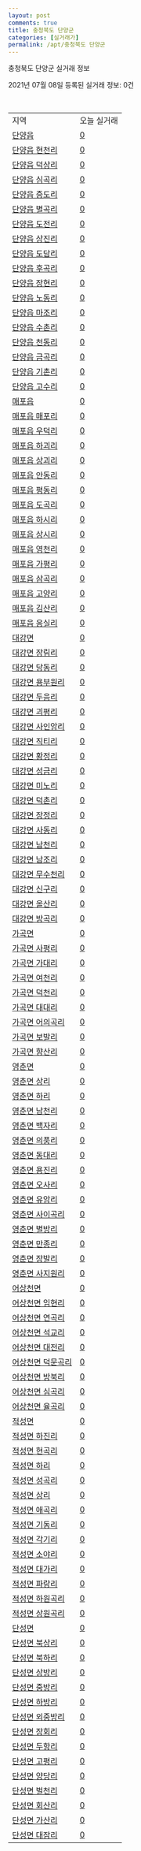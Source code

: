 ```yaml
---
layout: post
comments: true
title: 충청북도 단양군
categories: [실거래가]
permalink: /apt/충청북도 단양군
---
```


충청북도 단양군 실거래 정보

2021년 07월 08일 등록된 실거래 정보: 0건

<script type="text/javascript">
  google.charts.load('current', {'packages':['corechart']});
  google.charts.setOnLoadCallback(drawChart);

  function drawChart() {
    var data = google.visualization.arrayToDataTable([['거래일', '매매', '전월세', '전매'], ['20-07', 13, 8, 0], ['20-08', 7, 2, 0], ['20-09', 11, 2, 0], ['20-10', 10, 3, 0], ['20-11', 12, 2, 0], ['20-12', 12, 2, 0], ['21-01', 16, 2, 6], ['21-02', 13, 5, 60], ['21-03', 22, 5, 13], ['21-04', 15, 3, 8], ['21-05', 15, 0, 3], ['21-06', 22, 1, 0], ['21-07', 1, 0, 0]]);

    var options = {
      title: '최근 유형별 거래량 추이',
      legend: { position: 'bottom' }
    };

    var chart = new google.visualization.LineChart(document.getElementById('columnchart_material'));
    chart.draw(data, (options));
  }
</script>

<div id="columnchart_material" style="width: 95%; margin-left: -35px"></div>
<br>
<table class="sortable">
  <tr>
    <td>지역</td>
    <td>오늘 실거래</td>
  </tr>

  
  <tr class="item">
    <td><a href="충청북도 단양군 단양읍">단양읍</a></td>
    <td><a href="충청북도 단양군 단양읍">0</a></td>
  </tr>
    

  <tr class="item">
    <td><a href="충청북도 단양군 단양읍 현천리">단양읍 현천리</a></td>
    <td><a href="충청북도 단양군 단양읍 현천리">0</a></td>
  </tr>
    

  <tr class="item">
    <td><a href="충청북도 단양군 단양읍 덕상리">단양읍 덕상리</a></td>
    <td><a href="충청북도 단양군 단양읍 덕상리">0</a></td>
  </tr>
    

  <tr class="item">
    <td><a href="충청북도 단양군 단양읍 심곡리">단양읍 심곡리</a></td>
    <td><a href="충청북도 단양군 단양읍 심곡리">0</a></td>
  </tr>
    

  <tr class="item">
    <td><a href="충청북도 단양군 단양읍 증도리">단양읍 증도리</a></td>
    <td><a href="충청북도 단양군 단양읍 증도리">0</a></td>
  </tr>
    

  <tr class="item">
    <td><a href="충청북도 단양군 단양읍 별곡리">단양읍 별곡리</a></td>
    <td><a href="충청북도 단양군 단양읍 별곡리">0</a></td>
  </tr>
    

  <tr class="item">
    <td><a href="충청북도 단양군 단양읍 도전리">단양읍 도전리</a></td>
    <td><a href="충청북도 단양군 단양읍 도전리">0</a></td>
  </tr>
    

  <tr class="item">
    <td><a href="충청북도 단양군 단양읍 상진리">단양읍 상진리</a></td>
    <td><a href="충청북도 단양군 단양읍 상진리">0</a></td>
  </tr>
    

  <tr class="item">
    <td><a href="충청북도 단양군 단양읍 도담리">단양읍 도담리</a></td>
    <td><a href="충청북도 단양군 단양읍 도담리">0</a></td>
  </tr>
    

  <tr class="item">
    <td><a href="충청북도 단양군 단양읍 후곡리">단양읍 후곡리</a></td>
    <td><a href="충청북도 단양군 단양읍 후곡리">0</a></td>
  </tr>
    

  <tr class="item">
    <td><a href="충청북도 단양군 단양읍 장현리">단양읍 장현리</a></td>
    <td><a href="충청북도 단양군 단양읍 장현리">0</a></td>
  </tr>
    

  <tr class="item">
    <td><a href="충청북도 단양군 단양읍 노동리">단양읍 노동리</a></td>
    <td><a href="충청북도 단양군 단양읍 노동리">0</a></td>
  </tr>
    

  <tr class="item">
    <td><a href="충청북도 단양군 단양읍 마조리">단양읍 마조리</a></td>
    <td><a href="충청북도 단양군 단양읍 마조리">0</a></td>
  </tr>
    

  <tr class="item">
    <td><a href="충청북도 단양군 단양읍 수촌리">단양읍 수촌리</a></td>
    <td><a href="충청북도 단양군 단양읍 수촌리">0</a></td>
  </tr>
    

  <tr class="item">
    <td><a href="충청북도 단양군 단양읍 천동리">단양읍 천동리</a></td>
    <td><a href="충청북도 단양군 단양읍 천동리">0</a></td>
  </tr>
    

  <tr class="item">
    <td><a href="충청북도 단양군 단양읍 금곡리">단양읍 금곡리</a></td>
    <td><a href="충청북도 단양군 단양읍 금곡리">0</a></td>
  </tr>
    

  <tr class="item">
    <td><a href="충청북도 단양군 단양읍 기촌리">단양읍 기촌리</a></td>
    <td><a href="충청북도 단양군 단양읍 기촌리">0</a></td>
  </tr>
    

  <tr class="item">
    <td><a href="충청북도 단양군 단양읍 고수리">단양읍 고수리</a></td>
    <td><a href="충청북도 단양군 단양읍 고수리">0</a></td>
  </tr>
    

  <tr class="item">
    <td><a href="충청북도 단양군 매포읍">매포읍</a></td>
    <td><a href="충청북도 단양군 매포읍">0</a></td>
  </tr>
    

  <tr class="item">
    <td><a href="충청북도 단양군 매포읍 매포리">매포읍 매포리</a></td>
    <td><a href="충청북도 단양군 매포읍 매포리">0</a></td>
  </tr>
    

  <tr class="item">
    <td><a href="충청북도 단양군 매포읍 우덕리">매포읍 우덕리</a></td>
    <td><a href="충청북도 단양군 매포읍 우덕리">0</a></td>
  </tr>
    

  <tr class="item">
    <td><a href="충청북도 단양군 매포읍 하괴리">매포읍 하괴리</a></td>
    <td><a href="충청북도 단양군 매포읍 하괴리">0</a></td>
  </tr>
    

  <tr class="item">
    <td><a href="충청북도 단양군 매포읍 상괴리">매포읍 상괴리</a></td>
    <td><a href="충청북도 단양군 매포읍 상괴리">0</a></td>
  </tr>
    

  <tr class="item">
    <td><a href="충청북도 단양군 매포읍 안동리">매포읍 안동리</a></td>
    <td><a href="충청북도 단양군 매포읍 안동리">0</a></td>
  </tr>
    

  <tr class="item">
    <td><a href="충청북도 단양군 매포읍 평동리">매포읍 평동리</a></td>
    <td><a href="충청북도 단양군 매포읍 평동리">0</a></td>
  </tr>
    

  <tr class="item">
    <td><a href="충청북도 단양군 매포읍 도곡리">매포읍 도곡리</a></td>
    <td><a href="충청북도 단양군 매포읍 도곡리">0</a></td>
  </tr>
    

  <tr class="item">
    <td><a href="충청북도 단양군 매포읍 하시리">매포읍 하시리</a></td>
    <td><a href="충청북도 단양군 매포읍 하시리">0</a></td>
  </tr>
    

  <tr class="item">
    <td><a href="충청북도 단양군 매포읍 상시리">매포읍 상시리</a></td>
    <td><a href="충청북도 단양군 매포읍 상시리">0</a></td>
  </tr>
    

  <tr class="item">
    <td><a href="충청북도 단양군 매포읍 영천리">매포읍 영천리</a></td>
    <td><a href="충청북도 단양군 매포읍 영천리">0</a></td>
  </tr>
    

  <tr class="item">
    <td><a href="충청북도 단양군 매포읍 가평리">매포읍 가평리</a></td>
    <td><a href="충청북도 단양군 매포읍 가평리">0</a></td>
  </tr>
    

  <tr class="item">
    <td><a href="충청북도 단양군 매포읍 삼곡리">매포읍 삼곡리</a></td>
    <td><a href="충청북도 단양군 매포읍 삼곡리">0</a></td>
  </tr>
    

  <tr class="item">
    <td><a href="충청북도 단양군 매포읍 고양리">매포읍 고양리</a></td>
    <td><a href="충청북도 단양군 매포읍 고양리">0</a></td>
  </tr>
    

  <tr class="item">
    <td><a href="충청북도 단양군 매포읍 김산리">매포읍 김산리</a></td>
    <td><a href="충청북도 단양군 매포읍 김산리">0</a></td>
  </tr>
    

  <tr class="item">
    <td><a href="충청북도 단양군 매포읍 응실리">매포읍 응실리</a></td>
    <td><a href="충청북도 단양군 매포읍 응실리">0</a></td>
  </tr>
    

  <tr class="item">
    <td><a href="충청북도 단양군 대강면">대강면</a></td>
    <td><a href="충청북도 단양군 대강면">0</a></td>
  </tr>
    

  <tr class="item">
    <td><a href="충청북도 단양군 대강면 장림리">대강면 장림리</a></td>
    <td><a href="충청북도 단양군 대강면 장림리">0</a></td>
  </tr>
    

  <tr class="item">
    <td><a href="충청북도 단양군 대강면 당동리">대강면 당동리</a></td>
    <td><a href="충청북도 단양군 대강면 당동리">0</a></td>
  </tr>
    

  <tr class="item">
    <td><a href="충청북도 단양군 대강면 용부원리">대강면 용부원리</a></td>
    <td><a href="충청북도 단양군 대강면 용부원리">0</a></td>
  </tr>
    

  <tr class="item">
    <td><a href="충청북도 단양군 대강면 두음리">대강면 두음리</a></td>
    <td><a href="충청북도 단양군 대강면 두음리">0</a></td>
  </tr>
    

  <tr class="item">
    <td><a href="충청북도 단양군 대강면 괴평리">대강면 괴평리</a></td>
    <td><a href="충청북도 단양군 대강면 괴평리">0</a></td>
  </tr>
    

  <tr class="item">
    <td><a href="충청북도 단양군 대강면 사인암리">대강면 사인암리</a></td>
    <td><a href="충청북도 단양군 대강면 사인암리">0</a></td>
  </tr>
    

  <tr class="item">
    <td><a href="충청북도 단양군 대강면 직티리">대강면 직티리</a></td>
    <td><a href="충청북도 단양군 대강면 직티리">0</a></td>
  </tr>
    

  <tr class="item">
    <td><a href="충청북도 단양군 대강면 황정리">대강면 황정리</a></td>
    <td><a href="충청북도 단양군 대강면 황정리">0</a></td>
  </tr>
    

  <tr class="item">
    <td><a href="충청북도 단양군 대강면 성금리">대강면 성금리</a></td>
    <td><a href="충청북도 단양군 대강면 성금리">0</a></td>
  </tr>
    

  <tr class="item">
    <td><a href="충청북도 단양군 대강면 미노리">대강면 미노리</a></td>
    <td><a href="충청북도 단양군 대강면 미노리">0</a></td>
  </tr>
    

  <tr class="item">
    <td><a href="충청북도 단양군 대강면 덕촌리">대강면 덕촌리</a></td>
    <td><a href="충청북도 단양군 대강면 덕촌리">0</a></td>
  </tr>
    

  <tr class="item">
    <td><a href="충청북도 단양군 대강면 장정리">대강면 장정리</a></td>
    <td><a href="충청북도 단양군 대강면 장정리">0</a></td>
  </tr>
    

  <tr class="item">
    <td><a href="충청북도 단양군 대강면 사동리">대강면 사동리</a></td>
    <td><a href="충청북도 단양군 대강면 사동리">0</a></td>
  </tr>
    

  <tr class="item">
    <td><a href="충청북도 단양군 대강면 남천리">대강면 남천리</a></td>
    <td><a href="충청북도 단양군 대강면 남천리">0</a></td>
  </tr>
    

  <tr class="item">
    <td><a href="충청북도 단양군 대강면 남조리">대강면 남조리</a></td>
    <td><a href="충청북도 단양군 대강면 남조리">0</a></td>
  </tr>
    

  <tr class="item">
    <td><a href="충청북도 단양군 대강면 무수천리">대강면 무수천리</a></td>
    <td><a href="충청북도 단양군 대강면 무수천리">0</a></td>
  </tr>
    

  <tr class="item">
    <td><a href="충청북도 단양군 대강면 신구리">대강면 신구리</a></td>
    <td><a href="충청북도 단양군 대강면 신구리">0</a></td>
  </tr>
    

  <tr class="item">
    <td><a href="충청북도 단양군 대강면 올산리">대강면 올산리</a></td>
    <td><a href="충청북도 단양군 대강면 올산리">0</a></td>
  </tr>
    

  <tr class="item">
    <td><a href="충청북도 단양군 대강면 방곡리">대강면 방곡리</a></td>
    <td><a href="충청북도 단양군 대강면 방곡리">0</a></td>
  </tr>
    

  <tr class="item">
    <td><a href="충청북도 단양군 가곡면">가곡면</a></td>
    <td><a href="충청북도 단양군 가곡면">0</a></td>
  </tr>
    

  <tr class="item">
    <td><a href="충청북도 단양군 가곡면 사평리">가곡면 사평리</a></td>
    <td><a href="충청북도 단양군 가곡면 사평리">0</a></td>
  </tr>
    

  <tr class="item">
    <td><a href="충청북도 단양군 가곡면 가대리">가곡면 가대리</a></td>
    <td><a href="충청북도 단양군 가곡면 가대리">0</a></td>
  </tr>
    

  <tr class="item">
    <td><a href="충청북도 단양군 가곡면 여천리">가곡면 여천리</a></td>
    <td><a href="충청북도 단양군 가곡면 여천리">0</a></td>
  </tr>
    

  <tr class="item">
    <td><a href="충청북도 단양군 가곡면 덕천리">가곡면 덕천리</a></td>
    <td><a href="충청북도 단양군 가곡면 덕천리">0</a></td>
  </tr>
    

  <tr class="item">
    <td><a href="충청북도 단양군 가곡면 대대리">가곡면 대대리</a></td>
    <td><a href="충청북도 단양군 가곡면 대대리">0</a></td>
  </tr>
    

  <tr class="item">
    <td><a href="충청북도 단양군 가곡면 어의곡리">가곡면 어의곡리</a></td>
    <td><a href="충청북도 단양군 가곡면 어의곡리">0</a></td>
  </tr>
    

  <tr class="item">
    <td><a href="충청북도 단양군 가곡면 보발리">가곡면 보발리</a></td>
    <td><a href="충청북도 단양군 가곡면 보발리">0</a></td>
  </tr>
    

  <tr class="item">
    <td><a href="충청북도 단양군 가곡면 향산리">가곡면 향산리</a></td>
    <td><a href="충청북도 단양군 가곡면 향산리">0</a></td>
  </tr>
    

  <tr class="item">
    <td><a href="충청북도 단양군 영춘면">영춘면</a></td>
    <td><a href="충청북도 단양군 영춘면">0</a></td>
  </tr>
    

  <tr class="item">
    <td><a href="충청북도 단양군 영춘면 상리">영춘면 상리</a></td>
    <td><a href="충청북도 단양군 영춘면 상리">0</a></td>
  </tr>
    

  <tr class="item">
    <td><a href="충청북도 단양군 영춘면 하리">영춘면 하리</a></td>
    <td><a href="충청북도 단양군 영춘면 하리">0</a></td>
  </tr>
    

  <tr class="item">
    <td><a href="충청북도 단양군 영춘면 남천리">영춘면 남천리</a></td>
    <td><a href="충청북도 단양군 영춘면 남천리">0</a></td>
  </tr>
    

  <tr class="item">
    <td><a href="충청북도 단양군 영춘면 백자리">영춘면 백자리</a></td>
    <td><a href="충청북도 단양군 영춘면 백자리">0</a></td>
  </tr>
    

  <tr class="item">
    <td><a href="충청북도 단양군 영춘면 의풍리">영춘면 의풍리</a></td>
    <td><a href="충청북도 단양군 영춘면 의풍리">0</a></td>
  </tr>
    

  <tr class="item">
    <td><a href="충청북도 단양군 영춘면 동대리">영춘면 동대리</a></td>
    <td><a href="충청북도 단양군 영춘면 동대리">0</a></td>
  </tr>
    

  <tr class="item">
    <td><a href="충청북도 단양군 영춘면 용진리">영춘면 용진리</a></td>
    <td><a href="충청북도 단양군 영춘면 용진리">0</a></td>
  </tr>
    

  <tr class="item">
    <td><a href="충청북도 단양군 영춘면 오사리">영춘면 오사리</a></td>
    <td><a href="충청북도 단양군 영춘면 오사리">0</a></td>
  </tr>
    

  <tr class="item">
    <td><a href="충청북도 단양군 영춘면 유암리">영춘면 유암리</a></td>
    <td><a href="충청북도 단양군 영춘면 유암리">0</a></td>
  </tr>
    

  <tr class="item">
    <td><a href="충청북도 단양군 영춘면 사이곡리">영춘면 사이곡리</a></td>
    <td><a href="충청북도 단양군 영춘면 사이곡리">0</a></td>
  </tr>
    

  <tr class="item">
    <td><a href="충청북도 단양군 영춘면 별방리">영춘면 별방리</a></td>
    <td><a href="충청북도 단양군 영춘면 별방리">0</a></td>
  </tr>
    

  <tr class="item">
    <td><a href="충청북도 단양군 영춘면 만종리">영춘면 만종리</a></td>
    <td><a href="충청북도 단양군 영춘면 만종리">0</a></td>
  </tr>
    

  <tr class="item">
    <td><a href="충청북도 단양군 영춘면 장발리">영춘면 장발리</a></td>
    <td><a href="충청북도 단양군 영춘면 장발리">0</a></td>
  </tr>
    

  <tr class="item">
    <td><a href="충청북도 단양군 영춘면 사지원리">영춘면 사지원리</a></td>
    <td><a href="충청북도 단양군 영춘면 사지원리">0</a></td>
  </tr>
    

  <tr class="item">
    <td><a href="충청북도 단양군 어상천면">어상천면</a></td>
    <td><a href="충청북도 단양군 어상천면">0</a></td>
  </tr>
    

  <tr class="item">
    <td><a href="충청북도 단양군 어상천면 임현리">어상천면 임현리</a></td>
    <td><a href="충청북도 단양군 어상천면 임현리">0</a></td>
  </tr>
    

  <tr class="item">
    <td><a href="충청북도 단양군 어상천면 연곡리">어상천면 연곡리</a></td>
    <td><a href="충청북도 단양군 어상천면 연곡리">0</a></td>
  </tr>
    

  <tr class="item">
    <td><a href="충청북도 단양군 어상천면 석교리">어상천면 석교리</a></td>
    <td><a href="충청북도 단양군 어상천면 석교리">0</a></td>
  </tr>
    

  <tr class="item">
    <td><a href="충청북도 단양군 어상천면 대전리">어상천면 대전리</a></td>
    <td><a href="충청북도 단양군 어상천면 대전리">0</a></td>
  </tr>
    

  <tr class="item">
    <td><a href="충청북도 단양군 어상천면 덕문곡리">어상천면 덕문곡리</a></td>
    <td><a href="충청북도 단양군 어상천면 덕문곡리">0</a></td>
  </tr>
    

  <tr class="item">
    <td><a href="충청북도 단양군 어상천면 방북리">어상천면 방북리</a></td>
    <td><a href="충청북도 단양군 어상천면 방북리">0</a></td>
  </tr>
    

  <tr class="item">
    <td><a href="충청북도 단양군 어상천면 심곡리">어상천면 심곡리</a></td>
    <td><a href="충청북도 단양군 어상천면 심곡리">0</a></td>
  </tr>
    

  <tr class="item">
    <td><a href="충청북도 단양군 어상천면 율곡리">어상천면 율곡리</a></td>
    <td><a href="충청북도 단양군 어상천면 율곡리">0</a></td>
  </tr>
    

  <tr class="item">
    <td><a href="충청북도 단양군 적성면">적성면</a></td>
    <td><a href="충청북도 단양군 적성면">0</a></td>
  </tr>
    

  <tr class="item">
    <td><a href="충청북도 단양군 적성면 하진리">적성면 하진리</a></td>
    <td><a href="충청북도 단양군 적성면 하진리">0</a></td>
  </tr>
    

  <tr class="item">
    <td><a href="충청북도 단양군 적성면 현곡리">적성면 현곡리</a></td>
    <td><a href="충청북도 단양군 적성면 현곡리">0</a></td>
  </tr>
    

  <tr class="item">
    <td><a href="충청북도 단양군 적성면 하리">적성면 하리</a></td>
    <td><a href="충청북도 단양군 적성면 하리">0</a></td>
  </tr>
    

  <tr class="item">
    <td><a href="충청북도 단양군 적성면 성곡리">적성면 성곡리</a></td>
    <td><a href="충청북도 단양군 적성면 성곡리">0</a></td>
  </tr>
    

  <tr class="item">
    <td><a href="충청북도 단양군 적성면 상리">적성면 상리</a></td>
    <td><a href="충청북도 단양군 적성면 상리">0</a></td>
  </tr>
    

  <tr class="item">
    <td><a href="충청북도 단양군 적성면 애곡리">적성면 애곡리</a></td>
    <td><a href="충청북도 단양군 적성면 애곡리">0</a></td>
  </tr>
    

  <tr class="item">
    <td><a href="충청북도 단양군 적성면 기동리">적성면 기동리</a></td>
    <td><a href="충청북도 단양군 적성면 기동리">0</a></td>
  </tr>
    

  <tr class="item">
    <td><a href="충청북도 단양군 적성면 각기리">적성면 각기리</a></td>
    <td><a href="충청북도 단양군 적성면 각기리">0</a></td>
  </tr>
    

  <tr class="item">
    <td><a href="충청북도 단양군 적성면 소야리">적성면 소야리</a></td>
    <td><a href="충청북도 단양군 적성면 소야리">0</a></td>
  </tr>
    

  <tr class="item">
    <td><a href="충청북도 단양군 적성면 대가리">적성면 대가리</a></td>
    <td><a href="충청북도 단양군 적성면 대가리">0</a></td>
  </tr>
    

  <tr class="item">
    <td><a href="충청북도 단양군 적성면 파랑리">적성면 파랑리</a></td>
    <td><a href="충청북도 단양군 적성면 파랑리">0</a></td>
  </tr>
    

  <tr class="item">
    <td><a href="충청북도 단양군 적성면 하원곡리">적성면 하원곡리</a></td>
    <td><a href="충청북도 단양군 적성면 하원곡리">0</a></td>
  </tr>
    

  <tr class="item">
    <td><a href="충청북도 단양군 적성면 상원곡리">적성면 상원곡리</a></td>
    <td><a href="충청북도 단양군 적성면 상원곡리">0</a></td>
  </tr>
    

  <tr class="item">
    <td><a href="충청북도 단양군 단성면">단성면</a></td>
    <td><a href="충청북도 단양군 단성면">0</a></td>
  </tr>
    

  <tr class="item">
    <td><a href="충청북도 단양군 단성면 북상리">단성면 북상리</a></td>
    <td><a href="충청북도 단양군 단성면 북상리">0</a></td>
  </tr>
    

  <tr class="item">
    <td><a href="충청북도 단양군 단성면 북하리">단성면 북하리</a></td>
    <td><a href="충청북도 단양군 단성면 북하리">0</a></td>
  </tr>
    

  <tr class="item">
    <td><a href="충청북도 단양군 단성면 상방리">단성면 상방리</a></td>
    <td><a href="충청북도 단양군 단성면 상방리">0</a></td>
  </tr>
    

  <tr class="item">
    <td><a href="충청북도 단양군 단성면 중방리">단성면 중방리</a></td>
    <td><a href="충청북도 단양군 단성면 중방리">0</a></td>
  </tr>
    

  <tr class="item">
    <td><a href="충청북도 단양군 단성면 하방리">단성면 하방리</a></td>
    <td><a href="충청북도 단양군 단성면 하방리">0</a></td>
  </tr>
    

  <tr class="item">
    <td><a href="충청북도 단양군 단성면 외중방리">단성면 외중방리</a></td>
    <td><a href="충청북도 단양군 단성면 외중방리">0</a></td>
  </tr>
    

  <tr class="item">
    <td><a href="충청북도 단양군 단성면 장회리">단성면 장회리</a></td>
    <td><a href="충청북도 단양군 단성면 장회리">0</a></td>
  </tr>
    

  <tr class="item">
    <td><a href="충청북도 단양군 단성면 두항리">단성면 두항리</a></td>
    <td><a href="충청북도 단양군 단성면 두항리">0</a></td>
  </tr>
    

  <tr class="item">
    <td><a href="충청북도 단양군 단성면 고평리">단성면 고평리</a></td>
    <td><a href="충청북도 단양군 단성면 고평리">0</a></td>
  </tr>
    

  <tr class="item">
    <td><a href="충청북도 단양군 단성면 양당리">단성면 양당리</a></td>
    <td><a href="충청북도 단양군 단성면 양당리">0</a></td>
  </tr>
    

  <tr class="item">
    <td><a href="충청북도 단양군 단성면 벌천리">단성면 벌천리</a></td>
    <td><a href="충청북도 단양군 단성면 벌천리">0</a></td>
  </tr>
    

  <tr class="item">
    <td><a href="충청북도 단양군 단성면 회산리">단성면 회산리</a></td>
    <td><a href="충청북도 단양군 단성면 회산리">0</a></td>
  </tr>
    

  <tr class="item">
    <td><a href="충청북도 단양군 단성면 가산리">단성면 가산리</a></td>
    <td><a href="충청북도 단양군 단성면 가산리">0</a></td>
  </tr>
    

  <tr class="item">
    <td><a href="충청북도 단양군 단성면 대잠리">단성면 대잠리</a></td>
    <td><a href="충청북도 단양군 단성면 대잠리">0</a></td>
  </tr>
    


</table>


    